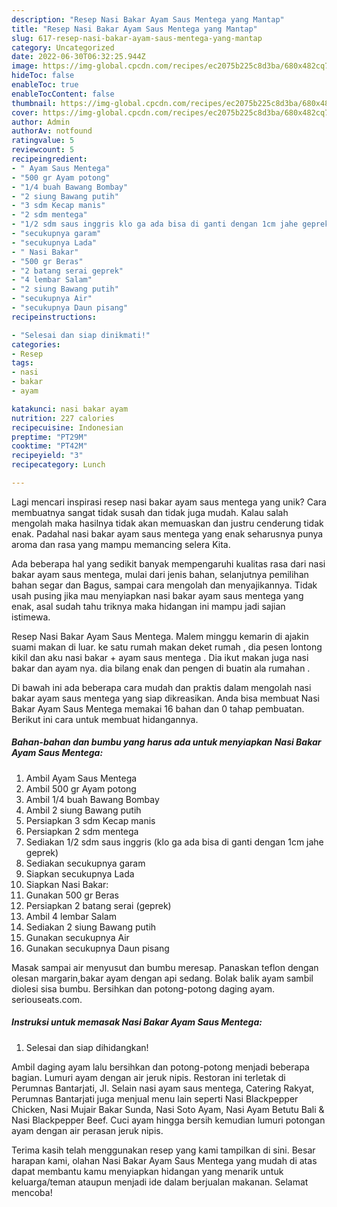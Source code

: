 ```yaml
---
description: "Resep Nasi Bakar Ayam Saus Mentega yang Mantap"
title: "Resep Nasi Bakar Ayam Saus Mentega yang Mantap"
slug: 617-resep-nasi-bakar-ayam-saus-mentega-yang-mantap
category: Uncategorized
date: 2022-06-30T06:32:25.944Z
image: https://img-global.cpcdn.com/recipes/ec2075b225c8d3ba/680x482cq70/nasi-bakar-ayam-saus-mentega-foto-resep-utama.jpg
hideToc: false
enableToc: true
enableTocContent: false
thumbnail: https://img-global.cpcdn.com/recipes/ec2075b225c8d3ba/680x482cq70/nasi-bakar-ayam-saus-mentega-foto-resep-utama.jpg
cover: https://img-global.cpcdn.com/recipes/ec2075b225c8d3ba/680x482cq70/nasi-bakar-ayam-saus-mentega-foto-resep-utama.jpg
author: Admin
authorAv: notfound
ratingvalue: 5
reviewcount: 5
recipeingredient:
- " Ayam Saus Mentega"
- "500 gr Ayam potong"
- "1/4 buah Bawang Bombay"
- "2 siung Bawang putih"
- "3 sdm Kecap manis"
- "2 sdm mentega"
- "1/2 sdm saus inggris klo ga ada bisa di ganti dengan 1cm jahe geprek"
- "secukupnya garam"
- "secukupnya Lada"
- " Nasi Bakar"
- "500 gr Beras"
- "2 batang serai geprek"
- "4 lembar Salam"
- "2 siung Bawang putih"
- "secukupnya Air"
- "secukupnya Daun pisang"
recipeinstructions:

- "Selesai dan siap dinikmati!"
categories:
- Resep
tags:
- nasi
- bakar
- ayam

katakunci: nasi bakar ayam 
nutrition: 227 calories
recipecuisine: Indonesian
preptime: "PT29M"
cooktime: "PT42M"
recipeyield: "3"
recipecategory: Lunch

---
```





Lagi mencari inspirasi resep nasi bakar ayam saus mentega yang unik? Cara membuatnya sangat tidak susah dan tidak juga mudah. Kalau salah mengolah maka hasilnya tidak akan memuaskan dan justru cenderung tidak enak. Padahal nasi bakar ayam saus mentega yang enak seharusnya punya aroma dan rasa yang mampu memancing selera Kita.





Ada beberapa hal yang sedikit banyak mempengaruhi kualitas rasa dari nasi bakar ayam saus mentega, mulai dari jenis bahan, selanjutnya pemilihan bahan segar dan Bagus, sampai cara mengolah dan menyajikannya. Tidak usah pusing jika mau menyiapkan nasi bakar ayam saus mentega yang enak,      asal sudah tahu triknya maka hidangan ini mampu jadi sajian istimewa.














Resep Nasi Bakar Ayam Saus Mentega. Malem minggu kemarin di ajakin suami makan di luar. ke satu rumah makan deket rumah , dia pesen lontong kikil dan aku nasi bakar + ayam saus mentega . Dia ikut makan juga nasi bakar dan ayam nya. dia bilang enak dan pengen di buatin ala rumahan .






Di bawah ini ada beberapa cara mudah dan praktis dalam mengolah nasi bakar ayam saus mentega yang siap dikreasikan. Anda bisa membuat Nasi Bakar Ayam Saus Mentega memakai 16 bahan dan 0 tahap pembuatan. Berikut ini cara untuk membuat hidangannya.

<!--inarticleads1-->

##### Bahan-bahan dan bumbu yang harus ada untuk menyiapkan Nasi Bakar Ayam Saus Mentega:

1. Ambil  Ayam Saus Mentega
1. Ambil 500 gr Ayam potong
1. Ambil 1/4 buah Bawang Bombay
1. Ambil 2 siung Bawang putih
1. Persiapkan 3 sdm Kecap manis
1. Persiapkan 2 sdm mentega
1. Sediakan 1/2 sdm saus inggris (klo ga ada bisa di ganti dengan 1cm jahe geprek)
1. Sediakan secukupnya garam
1. Siapkan secukupnya Lada
1. Siapkan  Nasi Bakar:
1. Gunakan 500 gr Beras
1. Persiapkan 2 batang serai (geprek)
1. Ambil 4 lembar Salam
1. Sediakan 2 siung Bawang putih
1. Gunakan secukupnya Air
1. Gunakan secukupnya Daun pisang


Masak sampai air menyusut dan bumbu meresap. Panaskan teflon dengan olesan margarin,bakar ayam dengan api sedang. Bolak balik ayam sambil diolesi sisa bumbu. Bersihkan dan potong-potong daging ayam. seriouseats.com. 

<!--inarticleads2-->

##### Instruksi untuk memasak Nasi Bakar Ayam Saus Mentega:


1. Selesai dan siap dihidangkan!

Ambil daging ayam lalu bersihkan dan potong-potong menjadi beberapa bagian. Lumuri ayam dengan air jeruk nipis. Restoran ini terletak di Perumnas Bantarjati, Jl. Selain nasi ayam saus mentega, Catering Rakyat, Perumnas Bantarjati juga menjual menu lain seperti Nasi Blackpepper Chicken, Nasi Mujair Bakar Sunda, Nasi Soto Ayam, Nasi Ayam Betutu Bali &amp; Nasi Blackpepper Beef. Cuci ayam hingga bersih kemudian lumuri potongan ayam dengan air perasan jeruk nipis. 

Terima kasih telah menggunakan resep yang kami tampilkan di sini. Besar harapan kami, olahan Nasi Bakar Ayam Saus Mentega yang mudah di atas dapat membantu kamu menyiapkan hidangan yang menarik untuk keluarga/teman ataupun menjadi ide dalam berjualan makanan. Selamat mencoba!
